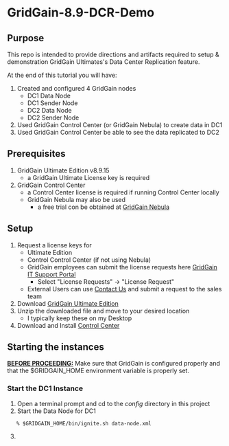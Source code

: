 # GridGain-8.9-DCR-Demo

## Purpose
This repo is intended to provide directions and artifacts required to setup
& demonstration GridGain Ultimates's Data Center Replication feature.

At the end of this tutorial you will have:
1. Created and configured 4 GridGain nodes
    * DC1 Data Node
    * DC1 Sender Node
    * DC2 Data Node
    * DC2 Sender Node
2. Used GridGain Control Center (or GridGain Nebula) to create data in DC1 
3. Used GridGain Control Center be able
to see the data replicated to DC2 

## Prerequisites
1. GridGain Ultimate Edition v8.9.15
    * a GridGain Ultimate License key is required
2. GridGain Control Center
    * a Control Center license is required if running Control Center locally
    * GridGain Nebula may also be used 
      - a free trial con be obtained at
      [GridGain Nebula](https://portal.gridgain.com/)

## Setup
1. Request a license keys for
   * Ultimate Edition
   * Control Control Center (if not using Nebula)
   * GridGain employees can submit the license requests here [GridGain IT Support Portal](https://it.gridgain.com/portal/22)
     * Select "License Requests" -> "License Request"
   * External Users can use [Contact Us](https://www.gridgain.com/contact) and submit a request to the sales team
2. Download [GridGain Ultimate Edition](https://www.gridgain.com/media/gridgain-ultimate-8.9.15.zip)
2. Unzip the downloaded file and move to your desired location
    * I typically keep these on my Desktop
3. Download and Install [Control Center](https://www.gridgain.com/media/control-center/gridgain-control-center-on-premise-2024.4.zip)


## Starting the instances
__<u>BEFORE PROCEEDING:</u>__ Make sure that GridGain is configured properly and that the $GRIDGAIN_HOME 
environment variable is properly set.

### Start the DC1 Instance
1. Open a terminal prompt and cd to the _config_ directory in this project
2. Start the Data Node for DC1
```
   % $GRIDGAIN_HOME/bin/ignite.sh data-node.xml
```
3. 
 
